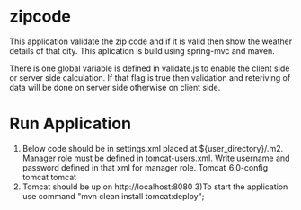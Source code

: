 zipcode
=======
This application validate the zip code and if it is valid then show the weather details of that city. This aplication is build using spring-mvc and maven. 

There is one global variable is defined in validate.js to enable the client side or server side calculation. If that flag is true then validation and reteriving of data will be done on server side otherwise on client side.

Run Application
==================
1) Below code should be in settings.xml placed at ${user_directory}/.m2. Manager role must be defined in tomcat-users.xml.
  Write username and password defined in that xml for manager role.
     <server>
        <id>Tomcat_6.0-config</id>
        <username>tomcat</username>
        <password>tomcat</password>
    </server>
2) Tomcat should be up on http://localhost:8080
3)To start the application use command "mvn clean install tomcat:deploy";
